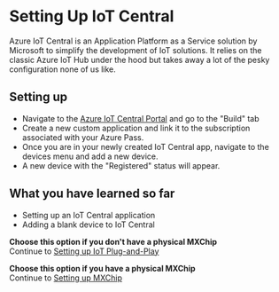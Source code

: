 # Setting Up IoT Central
Azure IoT Central is an Application Platform as a Service solution by Microsoft to simplify the development of IoT solutions. It relies on the classic Azure IoT Hub under the hood but takes away a lot of the pesky configuration none of us like.

## Setting up
- Navigate to the [Azure IoT Central Portal](https://apps.azureiotcentral.com/home) and go to the "Build" tab
- Create a new custom application and link it to the subscription associated with your Azure Pass.
- Once you are in your newly created IoT Central app, navigate to the devices menu and add a new device.
- A new device with the "Registered" status will appear.

## What you have learned so far
- Setting up an IoT Central application
- Adding a blank device to IoT Central

**Choose this option if you don't have a physical MXChip** \
Continue to [Setting up IoT Plug-and-Play](./04_Setting_Up_IoT_PlugNPlay.md)

**Choose this option if you have a physical MXChip** \
Continue to [Setting up MXChip](./04_Setting_Up_MXChip.md)